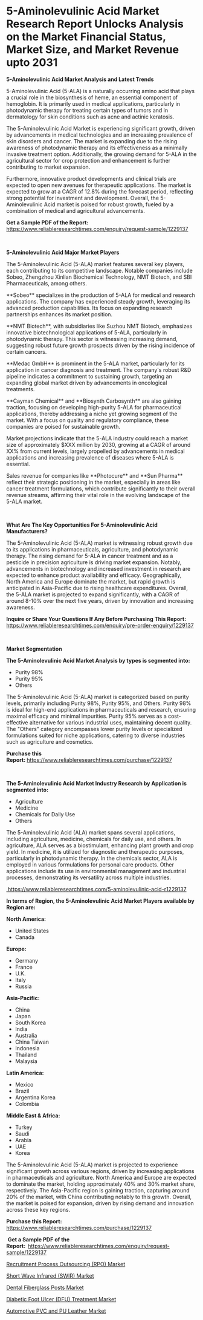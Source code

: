 <p><h1>5-Aminolevulinic Acid Market Research Report Unlocks Analysis on the Market Financial Status, Market Size, and Market Revenue upto 2031</h1></p><p><strong>5-Aminolevulinic Acid Market Analysis and Latest Trends</strong></p>
<p><p>5-Aminolevulinic Acid (5-ALA) is a naturally occurring amino acid that plays a crucial role in the biosynthesis of heme, an essential component of hemoglobin. It is primarily used in medical applications, particularly in photodynamic therapy for treating certain types of tumors and in dermatology for skin conditions such as acne and actinic keratosis. </p><p>The 5-Aminolevulinic Acid Market is experiencing significant growth, driven by advancements in medical technologies and an increasing prevalence of skin disorders and cancer. The market is expanding due to the rising awareness of photodynamic therapy and its effectiveness as a minimally invasive treatment option. Additionally, the growing demand for 5-ALA in the agricultural sector for crop protection and enhancement is further contributing to market expansion.</p><p>Furthermore, innovative product developments and clinical trials are expected to open new avenues for therapeutic applications. The market is expected to grow at a CAGR of 12.8% during the forecast period, reflecting strong potential for investment and development. Overall, the 5-Aminolevulinic Acid market is poised for robust growth, fueled by a combination of medical and agricultural advancements.</p></p>
<p><strong>Get a Sample PDF of the Report:&nbsp;</strong> <a href="https://www.reliableresearchtimes.com/enquiry/request-sample/1229137?utm_campaign=1454&utm_medium=2&utm_source=Github&utm_content=ia&utm_term=15102024&utm_id=5-aminolevulinic-acid">https://www.reliableresearchtimes.com/enquiry/request-sample/1229137</a></p>
<p>&nbsp;</p>
<p><strong>5-Aminolevulinic Acid Major Market Players</strong></p>
<p><p>The 5-Aminolevulinic Acid (5-ALA) market features several key players, each contributing to its competitive landscape. Notable companies include Sobeo, Zhengzhou Xinlian Biochemical Technology, NMT Biotech, and SBI Pharmaceuticals, among others.</p><p>**Sobeo** specializes in the production of 5-ALA for medical and research applications. The company has experienced steady growth, leveraging its advanced production capabilities. Its focus on expanding research partnerships enhances its market position.</p><p>**NMT Biotech**, with subsidiaries like Suzhou NMT Biotech, emphasizes innovative biotechnological applications of 5-ALA, particularly in photodynamic therapy. This sector is witnessing increasing demand, suggesting robust future growth prospects driven by the rising incidence of certain cancers.</p><p>**Medac GmbH** is prominent in the 5-ALA market, particularly for its application in cancer diagnosis and treatment. The company's robust R&D pipeline indicates a commitment to sustaining growth, targeting an expanding global market driven by advancements in oncological treatments.</p><p>**Cayman Chemical** and **Biosynth Carbosynth** are also gaining traction, focusing on developing high-purity 5-ALA for pharmaceutical applications, thereby addressing a niche yet growing segment of the market. With a focus on quality and regulatory compliance, these companies are poised for sustainable growth.</p><p>Market projections indicate that the 5-ALA industry could reach a market size of approximately $XXX million by 2030, growing at a CAGR of around XX% from current levels, largely propelled by advancements in medical applications and increasing prevalence of diseases where 5-ALA is essential. </p><p>Sales revenue for companies like **Photocure** and **Sun Pharma** reflect their strategic positioning in the market, especially in areas like cancer treatment formulations, which contribute significantly to their overall revenue streams, affirming their vital role in the evolving landscape of the 5-ALA market.</p></p>
<p>&nbsp;</p>
<p><strong>What Are The Key Opportunities For 5-Aminolevulinic Acid Manufacturers?</strong></p>
<p><p>The 5-Aminolevulinic Acid (5-ALA) market is witnessing robust growth due to its applications in pharmaceuticals, agriculture, and photodynamic therapy. The rising demand for 5-ALA in cancer treatment and as a pesticide in precision agriculture is driving market expansion. Notably, advancements in biotechnology and increased investment in research are expected to enhance product availability and efficacy. Geographically, North America and Europe dominate the market, but rapid growth is anticipated in Asia-Pacific due to rising healthcare expenditures. Overall, the 5-ALA market is projected to expand significantly, with a CAGR of around 8-10% over the next five years, driven by innovation and increasing awareness.</p></p>
<p><strong>Inquire or Share Your Questions If Any Before Purchasing This Report:</strong> <a href="https://www.reliableresearchtimes.com/enquiry/pre-order-enquiry/1229137?utm_campaign=1454&utm_medium=2&utm_source=Github&utm_content=ia&utm_term=15102024&utm_id=5-aminolevulinic-acid">https://www.reliableresearchtimes.com/enquiry/pre-order-enquiry/1229137</a></p>
<p>&nbsp;</p>
<p><strong>Market Segmentation</strong></p>
<p><strong>The 5-Aminolevulinic Acid Market Analysis by types is segmented into:</strong></p>
<p><ul><li>Purity 98%</li><li>Purity 95%</li><li>Others</li></ul></p>
<p><p>The 5-Aminolevulinic Acid (5-ALA) market is categorized based on purity levels, primarily including Purity 98%, Purity 95%, and Others. Purity 98% is ideal for high-end applications in pharmaceuticals and research, ensuring maximal efficacy and minimal impurities. Purity 95% serves as a cost-effective alternative for various industrial uses, maintaining decent quality. The "Others" category encompasses lower purity levels or specialized formulations suited for niche applications, catering to diverse industries such as agriculture and cosmetics.</p></p>
<p><strong>Purchase this Report:&nbsp;</strong><a href="https://www.reliableresearchtimes.com/purchase/1229137?utm_campaign=1454&utm_medium=2&utm_source=Github&utm_content=ia&utm_term=15102024&utm_id=5-aminolevulinic-acid">https://www.reliableresearchtimes.com/purchase/1229137</a></p>
<p>&nbsp;</p>
<p><strong>The 5-Aminolevulinic Acid Market Industry Research by Application is segmented into:</strong></p>
<p><ul><li>Agriculture</li><li>Medicine</li><li>Chemicals for Daily Use</li><li>Others</li></ul></p>
<p><p>The 5-Aminolevulinic Acid (ALA) market spans several applications, including agriculture, medicine, chemicals for daily use, and others. In agriculture, ALA serves as a biostimulant, enhancing plant growth and crop yield. In medicine, it is utilized for diagnostic and therapeutic purposes, particularly in photodynamic therapy. In the chemicals sector, ALA is employed in various formulations for personal care products. Other applications include its use in environmental management and industrial processes, demonstrating its versatility across multiple industries.</p></p>
<p><a href="https://www.reliableresearchtimes.com/5-aminolevulinic-acid-r1229137?utm_campaign=1454&utm_medium=2&utm_source=Github&utm_content=ia&utm_term=15102024&utm_id=5-aminolevulinic-acid">&nbsp;https://www.reliableresearchtimes.com/5-aminolevulinic-acid-r1229137</a></p>
<p><strong>In terms of Region, the 5-Aminolevulinic Acid Market Players available by Region are:</strong></p>
<p>
    <p> <strong> North America: </strong>
        <ul>
            <li>United States</li>
            <li>Canada</li>
        </ul>
        </p> 
    <p> <strong> Europe: </strong>
        <ul>
            <li>Germany</li>
            <li>France</li>
            <li>U.K.</li>
            <li>Italy</li>
            <li>Russia</li>
        </ul>
        </p> 
    <p> <strong> Asia-Pacific: </strong>
        <ul>
            <li>China</li>
            <li>Japan</li>
            <li>South Korea</li>
            <li>India</li>
            <li>Australia</li>
            <li>China Taiwan</li>
            <li>Indonesia</li>
            <li>Thailand</li>
            <li>Malaysia</li>
        </ul>
        </p> 
    <p> <strong> Latin America: </strong>
        <ul>
            <li>Mexico</li>
            <li>Brazil</li>
            <li>Argentina Korea</li>
            <li>Colombia</li>
        </ul>
        </p> 
    <p> <strong> Middle East & Africa: </strong>
        <ul>
            <li>Turkey</li>
            <li>Saudi</li>
            <li>Arabia</li>
            <li>UAE</li>
            <li>Korea</li>
        </ul>
    </p>
    </p>
<p><p>The 5-Aminolevulinic Acid (5-ALA) market is projected to experience significant growth across various regions, driven by increasing applications in pharmaceuticals and agriculture. North America and Europe are expected to dominate the market, holding approximately 40% and 30% market share, respectively. The Asia-Pacific region is gaining traction, capturing around 20% of the market, with China contributing notably to this growth. Overall, the market is poised for expansion, driven by rising demand and innovation across these key regions.</p></p>
<p><strong>Purchase this Report: </strong><a href="https://www.reliableresearchtimes.com/purchase/1229137?utm_campaign=1454&utm_medium=2&utm_source=Github&utm_content=ia&utm_term=15102024&utm_id=5-aminolevulinic-acid">https://www.reliableresearchtimes.com/purchase/1229137</a></p>
<p>&nbsp;<strong>Get a Sample PDF of the Report:&nbsp;&nbsp;</strong><a href="https://www.reliableresearchtimes.com/enquiry/request-sample/1229137?utm_campaign=1454&utm_medium=2&utm_source=Github&utm_content=ia&utm_term=15102024&utm_id=5-aminolevulinic-acid">https://www.reliableresearchtimes.com/enquiry/request-sample/1229137</a></p>
<p><strong></strong></p>
<p><p><a href="https://www.linkedin.com/pulse/recruitment-process-outsourcing-rpo-value-chain-analysis-txojf?trk=public_post_embed_feed-article-content&utm_campaign=1454&utm_medium=2&utm_source=Github&utm_content=ia&utm_term=15102024&utm_id=5-aminolevulinic-acid">Recruitment Process Outsourcing (RPO) Market</a></p><p><a href="https://github.com/provorikovar/Market-Research-Report-List-6/blob/main/short-wave-infrared-swir-market.md?utm_campaign=1454&utm_medium=2&utm_source=Github&utm_content=ia&utm_term=15102024&utm_id=5-aminolevulinic-acid">Short Wave Infrared (SWIR) Market</a></p><p><a href="https://www.linkedin.com/pulse/dental-fiberglass-posts-market-trends-insights-type-application-2remf?utm_campaign=1454&utm_medium=2&utm_source=Github&utm_content=ia&utm_term=15102024&utm_id=5-aminolevulinic-acid">Dental Fiberglass Posts Market</a></p><p><a href="https://www.linkedin.com/pulse/driving-forces-global-diabetic-foot-ulcer-dfu-treatment-market-67i7f?trk=public_post_embed_feed-article-content&utm_campaign=1454&utm_medium=2&utm_source=Github&utm_content=ia&utm_term=15102024&utm_id=5-aminolevulinic-acid">Diabetic Foot Ulcer (DFU) Treatment Market</a></p><p><a href="https://www.linkedin.com/pulse/global-automotive-pvc-pu-leather-market-analysis-trends-forecasts-gfilf?trk=public_post_embed_feed-article-content&utm_campaign=1454&utm_medium=2&utm_source=Github&utm_content=ia&utm_term=15102024&utm_id=5-aminolevulinic-acid">Automotive PVC and PU Leather Market</a></p></p>